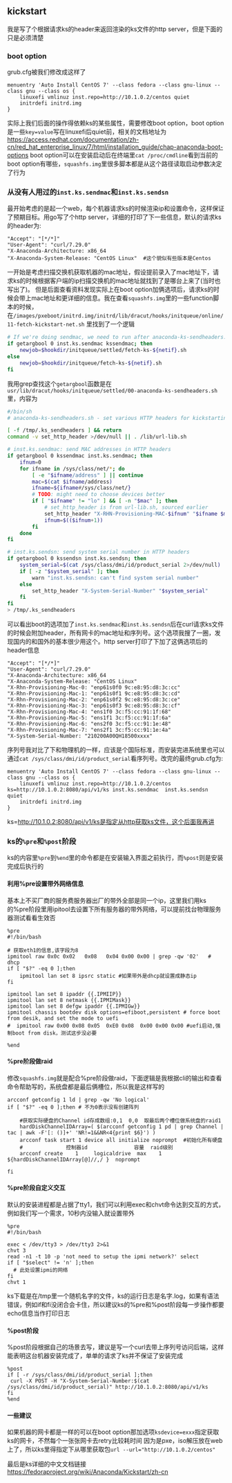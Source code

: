 ## kickstart

我是写了个根据请求ks的header来返回渲染的ks文件的http server，但是下面的只是必须清楚

### boot option
grub.cfg被我们修改成这样了
```
menuentry 'Auto Install CentOS 7' --class fedora --class gnu-linux --class gnu --class os {
	linuxefi vmlinuz inst.repo=http://10.1.0.2/centos quiet
	initrdefi initrd.img
}
```
实际上我们后面的操作得依赖ks的某些属性，需要修改boot option，boot option是一些`key=value`写在linuxefi后quiet前，相关的文档地址为 https://access.redhat.com/documentation/zh-cn/red_hat_enterprise_linux/7/html/installation_guide/chap-anaconda-boot-options
boot option可以在安装启动后在终端里`cat /proc/cmdline`看到当前的boot option有哪些，`squashfs.img`里很多脚本都是从这个路径读取启动参数决定了行为

### 从没有人用过的`inst.ks.sendmac`和`inst.ks.sendsn`
最开始考虑的是起一个web，每个机器请求ks的时候渲染ip和设置命令，这样保证了预期目标。用go写了个http server，详细的打印了下一些信息，默认的请求ks的header为:
```
"Accept": "[*/*]"
"User-Agent": "curl/7.29.0"
"X-Anaconda-Architecture: x86_64 
"X-Anaconda-System-Release: "CentOS Linux"  #这个貌似有些版本是Centos
```
一开始是考虑扫描交换机获取机器的mac地址，假设提前录入了mac地址下，请求ks的时候根据客户端的ip扫描交换机的mac地址就找到了是哪台上来了(当时也写出了)。
但是后面查看资料发现实际上在boot option加俩选项后，请求ks的时候会带上mac地址和更详细的信息。我在查看`squashfs.img`里的一些function脚本的时候，在`/images/pxeboot/initrd.img/initrd/lib/dracut/hooks/initqueue/online/11-fetch-kickstart-net.sh` 里找到了一个逻辑
```bash
# If we're doing sendmac, we need to run after anaconda-ks-sendheaders.sh
if getargbool 0 inst.ks.sendmac kssendmac; then
    newjob=$hookdir/initqueue/settled/fetch-ks-${netif}.sh
else
    newjob=$hookdir/initqueue/fetch-ks-${netif}.sh
fi
```
我用grep查找这个`getargbool`函数是在`usr/lib/dracut/hooks/initqueue/settled/00-anaconda-ks-sendheaders.sh`里，内容为
```bash
#/bin/sh
# anaconda-ks-sendheaders.sh - set various HTTP headers for kickstarting

[ -f /tmp/.ks_sendheaders ] && return
command -v set_http_header >/dev/null || . /lib/url-lib.sh

# inst.ks.sendmac: send MAC addresses in HTTP headers
if getargbool 0 kssendmac inst.ks.sendmac; then
    ifnum=0
    for ifname in /sys/class/net/*; do
        [ -e "$ifname/address" ] || continue
        mac=$(cat $ifname/address)
        ifname=${ifname#/sys/class/net/}
        # TODO: might need to choose devices better
        if [ "$ifname" != "lo" ] && [ -n "$mac" ]; then
            # set_http_header is from url-lib.sh, sourced earlier
            set_http_header "X-RHN-Provisioning-MAC-$ifnum" "$ifname $mac"
            ifnum=$(($ifnum+1))
        fi
    done
fi

# inst.ks.sendsn: send system serial number in HTTP headers
if getargbool 0 kssendsn inst.ks.sendsn; then
    system_serial=$(cat /sys/class/dmi/id/product_serial 2>/dev/null)
    if [ -z "$system_serial" ]; then
        warn "inst.ks.sendsn: can't find system serial number"
    else
        set_http_header "X-System-Serial-Number" "$system_serial"
    fi
fi
> /tmp/.ks_sendheaders
```
可以看出boot的选项加了`inst.ks.sendmac`和`inst.ks.sendsn`后在curl请求ks文件的时候会附加header，所有网卡的mac地址和序列号。这个选项我搜了一圈，发现国内的和国外的基本很少用这个。http server打印了下加了这俩选项后的header信息

```
"Accept": "[*/*]"
"User-Agent": "curl/7.29.0"
"X-Anaconda-Architecture: x86_64 
"X-Anaconda-System-Release: "CentOS Linux" 
"X-Rhn-Provisioning-Mac-0: "enp61s0f0 9c:e8:95:d8:3c:cc"
"X-Rhn-Provisioning-Mac-1: "enp61s0f1 9c:e8:95:d8:3c:cd" 
"X-Rhn-Provisioning-Mac-2: "enp61s0f2 9c:e8:95:d8:3c:ce" 
"X-Rhn-Provisioning-Mac-3: "enp61s0f3 9c:e8:95:d8:3c:cf" 
"X-Rhn-Provisioning-Mac-4: "ens1f0 3c:f5:cc:91:1f:68" 
"X-Rhn-Provisioning-Mac-5: "ens1f1 3c:f5:cc:91:1f:6a" 
"X-Rhn-Provisioning-Mac-6: "ens2f0 3c:f5:cc:91:1e:48" 
"X-Rhn-Provisioning-Mac-7: "ens2f1 3c:f5:cc:91:1e:4a" 
"X-System-Serial-Number: "210200A00QH18500xxxx"
```
序列号我对比了下和物理机的一样，应该是个国际标准，而安装完进系统里也可以通过`cat /sys/class/dmi/id/product_serial`看序列号。改完的最终grub.cfg为:
```
menuentry 'Auto Install CentOS 7' --class fedora --class gnu-linux --class gnu --class os {
	linuxefi vmlinuz inst.repo=http://10.1.0.2/centos ks=http://10.1.0.2:8080/api/v1/ks inst.ks.sendmac  inst.ks.sendsn  quiet
	initrdefi initrd.img
}
```

ks=http://10.1.0.2:8080/api/v1/ks是指定从http获取ks文件，这个后面我再讲

### ks的`%pre`和`%post`阶段
ks的内容里`%pre`到`%end`里的命令都是在安装输入界面之前执行，而`%post`则是安装完成后执行的

#### 利用%pre设置带外网络信息
基本上不买厂商的服务费服务器出厂的带外全部是同一个ip，这里我们用ks的%pre阶段里用ipitool去设置下所有服务器的带外网络，可以提前找台物理服务器测试看看生效否
```
%pre
#!/bin/bash

# 获取eth1的信息,该字段为8
ipmitool raw 0x0c 0x02   0x08   0x04 0x00 0x00 | grep -qw '02'   # dhcp
if [ "$?" -eq 0 ];then
    ipmitool lan set 8 ipsrc static #如果带外是dhcp就设置成静态ip
fi

ipmitool lan set 8 ipaddr {{.IPMIIP}}
ipmitool lan set 8 netmask {{.IPMIMask}}
ipmitool lan set 8 defgw ipaddr {{.IPMIGw}}
ipmitool chassis bootdev disk options=efiboot,persistent # force boot from desik, and set the mode to uefi
#  ipmitool raw 0x00 0x08 0x05  0xE0 0x08  0x00 0x00 0x00 #uefi启动,强制boot from disk，测试这步没必要

%end
```

#### %pre阶段做raid
修改`squashfs.img`就是配合%pre阶段做raid，下面逻辑是我根据cli的输出和查看命令帮助写的，系统盘都是最后俩槽位，所以我是这样写的
```
arcconf getconfig 1 ld | grep -qw 'No logical'
if [ "$?" -eq 0 ];then # 不为0表示没有创建阵列

    #获取实际硬盘的Channel id存成数组:0,1  0,0  取最后两个槽位做系统盘的raid1
    hardDiskChannelIDArray=( $(arcconf getconfig 1 pd | grep Channel | tac | awk -F'[: ()]+' 'NR!=1&&NR<4{print $6}') )
    arcconf task start 1 device all initialize noprompt  #初始化所有硬盘
    #              控制器id               容量  raid级别
    arcconf create    1     logicaldrive  max    1   ${hardDiskChannelIDArray[@]//,/ }  noprompt

fi
```

#### %pre阶段自定义交互
默认的安装进程都是占据了tty1，我们可以利用exec和chvt命令达到交互的方式，例如我们写一个需求，10秒内没输入就设置带外
```
%pre
#!/bin/bash

exec < /dev/tty3 > /dev/tty3 2>&1
chvt 3
read -n1 -t 10 -p 'not need to setup the ipmi network?' select
if [ "$select" != 'n' ];then
  # 此处设置ipmi的网络
fi
chvt 1
```
ks下载是在/tmp里一个随机名字的文件，ks的运行日志是名字.log，如果有语法错误，例如if和fi没闭合会卡住，所以建议ks的%pre和%post阶段每一步操作都要echo信息当作打印日志

#### %post阶段
%post阶段根据自己的场景去写，建议是写一个curl去带上序列号访问后端，这样能表明这台机器安装完成了，单单的请求了ks并不保证了安装完成
```
%post
if [ -r /sys/class/dmi/id/product_serial ];then
 curl -X POST -H "X-System-Serial-Number:$(cat /sys/class/dmi/id/product_serial)" http://10.1.0.2:8080/api/v1/ks
fi
%end
```

#### 一些建议
如果机器的网卡都是一样的可以在boot option那加选项`ksdevice=exxx`指定获取ks的网卡，不然每个一张张网卡去retry比较耗时间
因为是pxe，iso解压放在web上了，所以ks里得指定下从哪里获取包`url --url="http://10.1.0.2/centos"`

最后是ks详细的中文文档链接 https://fedoraproject.org/wiki/Anaconda/Kickstart/zh-cn